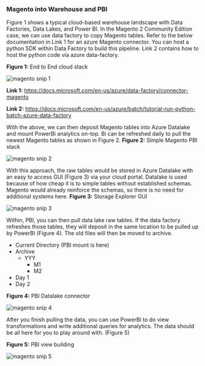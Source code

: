 
### Magento into Warehouse and PBI

Figure 1 shows a typical cloud-based warehouse landscape with Data Factories, Data Lakes, and Power BI. In the Magento 2 Community Edition case, we can use data factory to copy Magento tables. Refer to the below documentation in Link 1 for an azure Magento connector. You can host a python SDK within Data Factory to build this pipeline. Link 2 contains how to host the python code via azure data-factory.

**Figure 1:** End to End cloud stack

![magento snip 1](https://user-images.githubusercontent.com/84352976/124342566-95760e80-db79-11eb-9c40-a09131a14acc.PNG)

**Link 1:** https://docs.microsoft.com/en-us/azure/data-factory/connector-magento

**Link 2:** https://docs.microsoft.com/en-us/azure/batch/tutorial-run-python-batch-azure-data-factory

With the above, we can then deposit Magento tables into Azure Datalake and mount PowerBi analytics on-top. Bi can be refreshed daily to pull the newest Magento tables as shown in Figure 2. 
**Figure 2:** Simple Magento PBI stack

![magento snip 2](https://user-images.githubusercontent.com/84352976/124342571-9c048600-db79-11eb-8b88-3e96af414646.PNG)

With this approach, the raw tables would be stored in Azure Datalake with an easy to access GUI (Figure 3) via your cloud portal. Datalake is used because of how cheap it is to simple tables without established schemas. Magento would already reinforce the schemas, so there is no need for additional systems here. 
**Figure 3:** Storage Explorer GUI

![magento snip 3](https://user-images.githubusercontent.com/84352976/124342579-a7f04800-db79-11eb-84a8-491053f00aa8.PNG)


Within, PBI, you can then pull data lake raw tables. If the data factory refreshes those tables, they will deposit in the same location to be pulled up by PowerBI (Figure 4). The old files will then be moved to archive.
*	Current Directory (PBI mount is here)
*	Archive
    * YYY
      *	M1
      *	M2
  *	Day 1
  *	Day 2

**Figure 4:** PBI Datalake connector

![magento snip 4](https://user-images.githubusercontent.com/84352976/124342583-acb4fc00-db79-11eb-8a88-26db92900dfd.PNG)


After you finish pulling the data, you can use PowerBi to do view transformations and write additional queries for analytics. The data should be all here for you to play around with. (Figure 5)

**Figure 5:** PBI view building

![magento snip 5](https://user-images.githubusercontent.com/84352976/124342586-af175600-db79-11eb-858d-7e3ab6d76b93.PNG)
